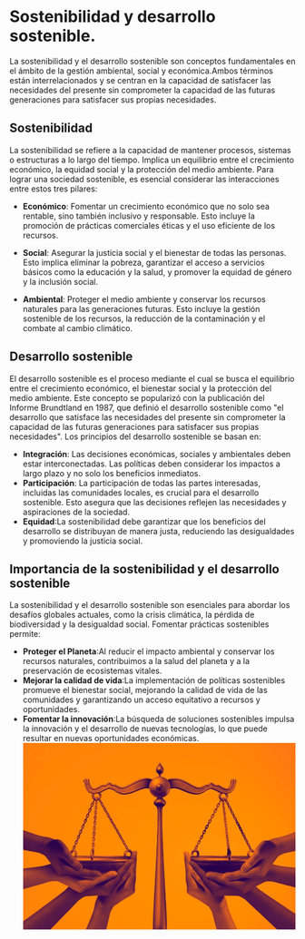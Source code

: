 # Sostenibilidad y desarrollo sostenible.
La sostenibilidad y el desarrollo sostenible son conceptos fundamentales en el ámbito de la gestión ambiental, social y económica.Ambos términos están interrelacionados y se centran en la capacidad de satisfacer las necesidades del presente sin comprometer la capacidad de las futuras generaciones para satisfacer sus propias necesidades.
## Sostenibilidad
La sostenibilidad se refiere a la capacidad de mantener procesos, sistemas o estructuras a lo largo del tiempo. Implica un equilibrio entre el crecimiento económico, la equidad social y la protección del medio ambiente. Para lograr una sociedad sostenible, es esencial considerar las interacciones entre estos tres pilares:

* **Económico**: Fomentar un crecimiento económico que no solo sea rentable, sino también inclusivo y responsable. Esto incluye la promoción de prácticas comerciales éticas y el uso eficiente de los recursos.

* **Social**: Asegurar la justicia social y el bienestar de todas las personas. Esto implica eliminar la pobreza, garantizar el acceso a servicios básicos como la educación y la salud, y promover la equidad de género y la inclusión social.

* **Ambiental**: Proteger el medio ambiente y conservar los recursos naturales para las generaciones futuras. Esto incluye la gestión sostenible de los recursos, la reducción de la contaminación y el combate al cambio climático.
## Desarrollo sostenible
El desarrollo sostenible es el proceso mediante el cual se busca el equilibrio entre el crecimiento económico, el bienestar social y la protección del medio ambiente. Este concepto se popularizó con la publicación del Informe Brundtland en 1987, que definió el desarrollo sostenible como "el desarrollo que satisface las necesidades del presente sin comprometer la capacidad de las futuras generaciones para satisfacer sus propias necesidades".
Los principios del desarrollo sostenible se basan en:
* **Integración**: Las decisiones económicas, sociales y ambientales deben estar interconectadas. Las políticas deben considerar los impactos a largo plazo y no solo los beneficios inmediatos.
* **Participación**: La participación de todas las partes interesadas, incluidas las comunidades locales, es crucial para el desarrollo sostenible. Esto asegura que las decisiones reflejen las necesidades y aspiraciones de la sociedad.
* **Equidad**:La sostenibilidad debe garantizar que los beneficios del desarrollo se distribuyan de manera justa, reduciendo las desigualdades y promoviendo la justicia social.
## Importancia de la sostenibilidad y el desarrollo sostenible
La sostenibilidad y el desarrollo sostenible son esenciales para abordar los desafíos globales actuales, como la crisis climática, la pérdida de biodiversidad y la desigualdad social. Fomentar prácticas sostenibles permite:
* **Proteger el Planeta**:Al reducir el impacto ambiental y conservar los recursos naturales, contribuimos a la salud del planeta y a la preservación de ecosistemas vitales.
* **Mejorar la calidad de vida**:La implementación de políticas sostenibles promueve el bienestar social, mejorando la calidad de vida de las comunidades y garantizando un acceso equitativo a recursos y oportunidades.
* **Fomentar la innovación**:La búsqueda de soluciones sostenibles impulsa la innovación y el desarrollo de nuevas tecnologías, lo que puede resultar en nuevas oportunidades económicas.
![Desarrollosostenible](img/equidad.jpeg)
